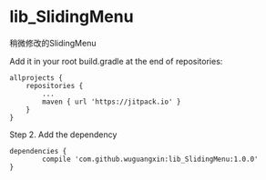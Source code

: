 # lib_SlidingMenu
稍微修改的SlidingMenu


Add it in your root build.gradle at the end of repositories:

	allprojects {
		repositories {
			...
			maven { url 'https://jitpack.io' }
		}
	}
  
  
Step 2. Add the dependency

	dependencies {
	        compile 'com.github.wuguangxin:lib_SlidingMenu:1.0.0'
	}
